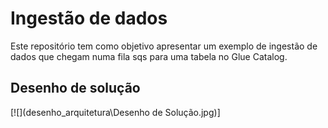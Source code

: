 # Ingestão de dados
Este repositório tem como objetivo apresentar um exemplo de ingestão de dados que chegam numa fila sqs para uma tabela no Glue Catalog.

## Desenho de solução
[![](desenho_arquitetura\Desenho de Solução.jpg)]